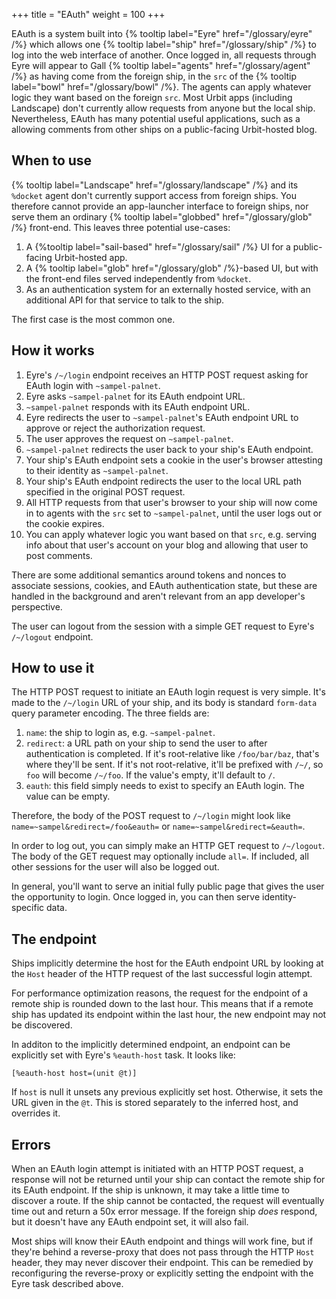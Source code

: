 +++
title = "EAuth"
weight = 100
+++

EAuth is a system built into {% tooltip label="Eyre" href="/glossary/eyre" /%}
which allows one {% tooltip label="ship" href="/glossary/ship" /%} to log into
the web interface of another. Once logged in, all requests through Eyre will
appear to Gall {% tooltip label="agents" href="/glossary/agent" /%} as having
come from the foreign ship, in the `src` of the {% tooltip label="bowl"
href="/glossary/bowl" /%}. The agents can apply whatever logic they want based
on the foreign `src`. Most Urbit apps (including Landscape) don't currently
allow requests from anyone but the local ship. Nevertheless, EAuth has many
potential useful applications, such as a allowing comments from other ships on
a public-facing Urbit-hosted blog.

## When to use

{% tooltip label="Landscape" href="/glossary/landscape" /%} and its `%docket`
agent don't currently support access from foreign ships. You therefore cannot
provide an app-launcher interface to foreign ships, nor serve them an ordinary
{% tooltip label="globbed" href="/glossary/glob" /%} front-end. This leaves
three potential use-cases:

1. A {%tooltip label="sail-based" href="/glossary/sail" /%} UI for a
   public-facing Urbit-hosted app.
2. A {% tooltip label="glob" href="/glossary/glob" /%}-based UI, but with the
   front-end files served independently from `%docket`.
3. As an authentication system for an externally hosted service, with an
   additional API for that service to talk to the ship.

 The first case is the most common one.

## How it works

1.  Eyre's `/~/login` endpoint receives an HTTP POST request asking for EAuth
    login with `~sampel-palnet`.
2.  Eyre asks `~sampel-palnet` for its EAuth endpoint URL.
3.  `~sampel-palnet` responds with its EAuth endpoint URL.
4.  Eyre redirects the user to `~sampel-palnet`'s EAuth endpoint URL to approve
    or reject the authorization request.
5.  The user approves the request on `~sampel-palnet`.
6.  `~sampel-palnet` redirects the user back to your ship's EAuth endpoint.
7.  Your ship's EAuth endpoint sets a cookie in the user's browser attesting to
    their identity as `~sampel-palnet`.
8.  Your ship's EAuth endpoint redirects the user to the local URL path
    specified in the original POST request.
9.  All HTTP requests from that user's browser to your ship will now come in to
    agents with the `src` set to `~sampel-palnet`, until the user logs out or
    the cookie expires.
10. You can apply whatever logic you want based on that `src`, e.g. serving
    info about that user's account on your blog and allowing that user to post
    comments.

There are some additional semantics around tokens and nonces to associate
sessions, cookies, and EAuth authentication state, but these are handled in the
background and aren't relevant from an app developer's perspective.

The user can logout from the session with a simple GET request to Eyre's
`/~/logout` endpoint.

## How to use it

The HTTP POST request to initiate an EAuth login request is very simple. It's
made to the `/~/login` URL of your ship, and its body is standard `form-data`
query parameter encoding. The three fields are:

1. `name`: the ship to login as, e.g. `~sampel-palnet`.
2. `redirect`: a URL path on your ship to send the user to after authentication
   is completed. If it's root-relative like `/foo/bar/baz`, that's where
   they'll be sent. If it's not root-relative, it'll be prefixed with `/~/`, so
   `foo` will become `/~/foo`. If the value's empty, it'll default to `/`.
3. `eauth`: this field simply needs to exist to specify an EAuth login. The
   value can be empty.

Therefore, the body of the POST request to `/~/login` might look like
`name=~sampel&redirect=/foo&eauth=` or `name=~sampel&redirect=&eauth=`.

In order to log out, you can simply make an HTTP GET request to `/~/logout`.
The body of the GET request may optionally include `all=`. If included, all
other sessions for the user will also be logged out.

In general, you'll want to serve an initial fully public page that gives the
user the opportunity to login. Once logged in, you can then serve
identity-specific data.

## The endpoint

Ships implicitly determine the host for the EAuth endpoint URL by looking at
the `Host` header of the HTTP request of the last successful login attempt.

For performance optimization reasons, the request for the endpoint of a remote
ship is rounded down to the last hour. This means that if a remote ship has
updated its endpoint within the last hour, the new endpoint may not be
discovered.

In additon to the implicitly determined endpoint, an endpoint can be explicitly
set with Eyre's `%eauth-host` task. It looks like:

```hoon
[%eauth-host host=(unit @t)]
```

If `host` is null it unsets any previous explicitly set host. Otherwise,
it sets the URL given in the `@t`. This is stored separately to the
inferred host, and overrides it.

## Errors

When an EAuth login attempt is initiated with an HTTP POST request, a
response will not be returned until your ship can contact the remote
ship for its EAuth endpoint. If the ship is unknown, it may take a
little time to discover a route. If the ship cannot be contacted, the
request will eventually time out and return a 50x error message. If the
foreign ship *does* respond, but it doesn't have any EAuth endpoint set,
it will also fail.

Most ships will know their EAuth endpoint and things will work fine, but
if they're behind a reverse-proxy that does not pass through the HTTP
`Host` header, they may never discover their endpoint. This can be
remedied by reconfiguring the reverse-proxy or explicitly setting the
endpoint with the Eyre task described above.
